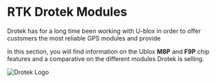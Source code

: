 # RTK Drotek Modules

Drotek has for a long time been working with U-blox in order to offer customers the most reliable GPS modules and provide

In this section, you will find information on the Ublox **M8P** and **F9P** chip features and a comparative on the different modules Drotek is selling.

![Drotek Logo](https://github.com/drotek/Doc-RTK/tree/9362003428889b83f6e524fc821a59c5eabeb307/images/drotek%20sans%20electronics.png?raw=true)

